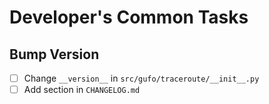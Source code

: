 # Developer's Common  Tasks

## Bump Version

* [ ] Change `__version__` in `src/gufo/traceroute/__init__.py`
* [ ] Add section in `CHANGELOG.md`
